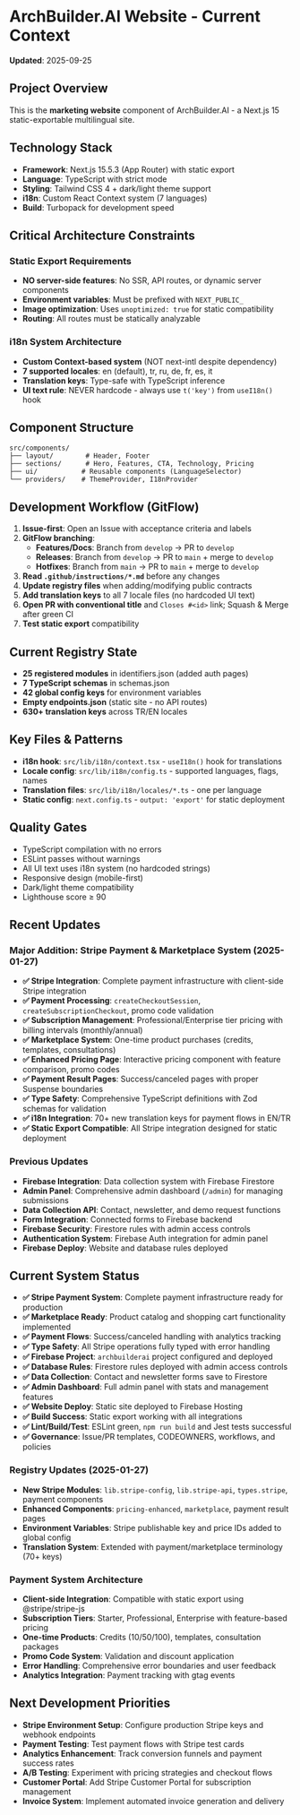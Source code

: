 # ArchBuilder.AI Website - Current Context

**Updated**: 2025-09-25 

## Project Overview
This is the **marketing website** component of ArchBuilder.AI - a Next.js 15 static-exportable multilingual site.

## Technology Stack
- **Framework**: Next.js 15.5.3 (App Router) with static export
- **Language**: TypeScript with strict mode
- **Styling**: Tailwind CSS 4 + dark/light theme support
- **i18n**: Custom React Context system (7 languages)
- **Build**: Turbopack for development speed

## Critical Architecture Constraints

### Static Export Requirements
- **NO server-side features**: No SSR, API routes, or dynamic server components
- **Environment variables**: Must be prefixed with `NEXT_PUBLIC_`
- **Image optimization**: Uses `unoptimized: true` for static compatibility
- **Routing**: All routes must be statically analyzable

### i18n System Architecture
- **Custom Context-based system** (NOT next-intl despite dependency)
- **7 supported locales**: en (default), tr, ru, de, fr, es, it  
- **Translation keys**: Type-safe with TypeScript inference
- **UI text rule**: NEVER hardcode - always use `t('key')` from `useI18n()` hook

## Component Structure
```
src/components/
├── layout/        # Header, Footer
├── sections/      # Hero, Features, CTA, Technology, Pricing  
├── ui/           # Reusable components (LanguageSelector)
└── providers/    # ThemeProvider, I18nProvider
```

## Development Workflow (GitFlow)
1. **Issue-first**: Open an Issue with acceptance criteria and labels
2. **GitFlow branching**:
   - **Features/Docs**: Branch from `develop` → PR to `develop`
   - **Releases**: Branch from `develop` → PR to `main` + merge to `develop`
   - **Hotfixes**: Branch from `main` → PR to `main` + merge to `develop`
3. **Read `.github/instructions/*.md`** before any changes
4. **Update registry files** when adding/modifying public contracts
5. **Add translation keys** to all 7 locale files (no hardcoded UI text)
6. **Open PR with conventional title** and `Closes #<id>` link; Squash & Merge after green CI
7. **Test static export** compatibility

## Current Registry State
- **25 registered modules** in identifiers.json (added auth pages)
- **7 TypeScript schemas** in schemas.json  
- **42 global config keys** for environment variables
- **Empty endpoints.json** (static site - no API routes)
- **630+ translation keys** across TR/EN locales

## Key Files & Patterns
- **i18n hook**: `src/lib/i18n/context.tsx` - `useI18n()` hook for translations
- **Locale config**: `src/lib/i18n/config.ts` - supported languages, flags, names
- **Translation files**: `src/lib/i18n/locales/*.ts` - one per language
- **Static config**: `next.config.ts` - `output: 'export'` for static deployment

## Quality Gates
- TypeScript compilation with no errors
- ESLint passes without warnings  
- All UI text uses i18n system (no hardcoded strings)
- Responsive design (mobile-first)
- Dark/light theme compatibility
- Lighthouse score ≥ 90

## Recent Updates

### Major Addition: Stripe Payment & Marketplace System (2025-01-27)
- **✅ Stripe Integration**: Complete payment infrastructure with client-side Stripe integration
- **✅ Payment Processing**: `createCheckoutSession`, `createSubscriptionCheckout`, promo code validation
- **✅ Subscription Management**: Professional/Enterprise tier pricing with billing intervals (monthly/annual)
- **✅ Marketplace System**: One-time product purchases (credits, templates, consultations)
- **✅ Enhanced Pricing Page**: Interactive pricing component with feature comparison, promo codes
- **✅ Payment Result Pages**: Success/canceled pages with proper Suspense boundaries
- **✅ Type Safety**: Comprehensive TypeScript definitions with Zod schemas for validation
- **✅ i18n Integration**: 70+ new translation keys for payment flows in EN/TR
- **✅ Static Export Compatible**: All Stripe integration designed for static deployment

### Previous Updates
- **Firebase Integration**: Data collection system with Firebase Firestore
- **Admin Panel**: Comprehensive admin dashboard (`/admin`) for managing submissions
- **Data Collection API**: Contact, newsletter, and demo request functions
- **Form Integration**: Connected forms to Firebase backend
- **Firebase Security**: Firestore rules with admin access controls
- **Authentication System**: Firebase Auth integration for admin panel
- **Firebase Deploy**: Website and database rules deployed

## Current System Status
- **✅ Stripe Payment System**: Complete payment infrastructure ready for production
- **✅ Marketplace Ready**: Product catalog and shopping cart functionality implemented  
- **✅ Payment Flows**: Success/canceled handling with analytics tracking
- **✅ Type Safety**: All Stripe operations fully typed with error handling
- **✅ Firebase Project**: `archbuilderai` project configured and deployed
- **✅ Database Rules**: Firestore rules deployed with admin access controls
- **✅ Data Collection**: Contact and newsletter forms save to Firestore
- **✅ Admin Dashboard**: Full admin panel with stats and management features
- **✅ Website Deploy**: Static site deployed to Firebase Hosting
- **✅ Build Success**: Static export working with all integrations
- **✅ Lint/Build/Test**: ESLint green, `npm run build` and Jest tests successful
- **✅ Governance**: Issue/PR templates, CODEOWNERS, workflows, and policies

### Registry Updates (2025-01-27)
- **New Stripe Modules**: `lib.stripe-config`, `lib.stripe-api`, `types.stripe`, payment components
- **Enhanced Components**: `pricing-enhanced`, `marketplace`, payment result pages
- **Environment Variables**: Stripe publishable key and price IDs added to global config
- **Translation System**: Extended with payment/marketplace terminology (70+ keys)

### Payment System Architecture
- **Client-side Integration**: Compatible with static export using @stripe/stripe-js
- **Subscription Tiers**: Starter, Professional, Enterprise with feature-based pricing
- **One-time Products**: Credits (10/50/100), templates, consultation packages
- **Promo Code System**: Validation and discount application
- **Error Handling**: Comprehensive error boundaries and user feedback
- **Analytics Integration**: Payment tracking with gtag events

## Next Development Priorities
- **Stripe Environment Setup**: Configure production Stripe keys and webhook endpoints
- **Payment Testing**: Test payment flows with Stripe test cards
- **Analytics Enhancement**: Track conversion funnels and payment success rates
- **A/B Testing**: Experiment with pricing strategies and checkout flows
- **Customer Portal**: Add Stripe Customer Portal for subscription management
- **Invoice System**: Implement automated invoice generation and delivery